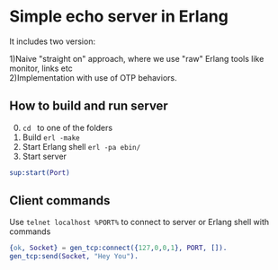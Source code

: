 # Simple echo server in Erlang

It includes two version:

1)Naive "straight on" approach, where we use "raw" Erlang tools like monitor, links etc  
2)Implementation with use of OTP behaviors.

## How to build and run server

0) `cd ` to one of the folders
1) Build `erl -make`
2) Start Erlang shell `erl -pa ebin/`
3) Start server
```erl
sup:start(Port)
```

## Client commands

Use `telnet localhost %PORT%` to connect to server or Erlang shell with commands
```erl
{ok, Socket} = gen_tcp:connect({127,0,0,1}, PORT, []).
gen_tcp:send(Socket, "Hey You").
```

